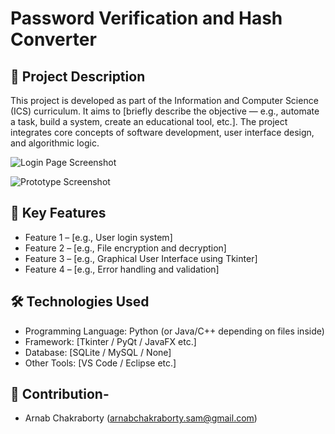 # Password Verification and Hash Converter

## 📌 Project Description

This project is developed as part of the Information and Computer Science (ICS) curriculum. It aims to [briefly describe the objective — e.g., automate a task, build a system, create an educational tool, etc.]. The project integrates core concepts of software development, user interface design, and algorithmic logic.

![Login Page Screenshot](".\static\LoginPage.png")

![Prototype Screenshot](".\static\Prototype.png")


## 🎯 Key Features

- Feature 1 – [e.g., User login system]
- Feature 2 – [e.g., File encryption and decryption]
- Feature 3 – [e.g., Graphical User Interface using Tkinter]
- Feature 4 – [e.g., Error handling and validation]

## 🛠️ Technologies Used

- Programming Language: Python (or Java/C++ depending on files inside)
- Framework: [Tkinter / PyQt / JavaFX etc.]
- Database: [SQLite / MySQL / None]
- Other Tools: [VS Code / Eclipse etc.]

## 👥 Contribution-
- Arnab Chakraborty (arnabchakraborty.sam@gmail.com)
